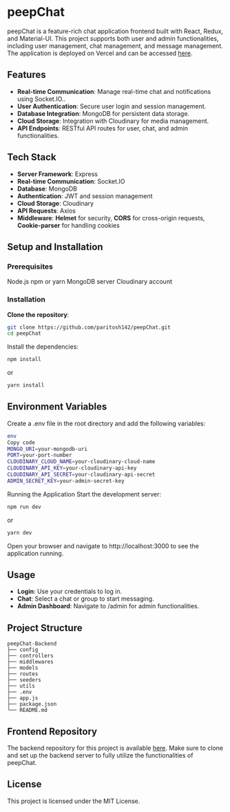 # peepChat

peepChat is a feature-rich chat application frontend built with React, Redux, and Material-UI. This project supports both user and admin functionalities, including user management, chat management, and message management. The application is deployed on Vercel and can be accessed [here](https://peepchat.vercel.app/).

## Features
- **Real-time Communication**: Manage real-time chat and notifications using Socket.IO..
- **User Authentication**: Secure user login and session management.
- **Database Integration**: MongoDB for persistent data storage.
- **Cloud Storage**: Integration with Cloudinary for media management.
- **API Endpoints**: RESTful API routes for user, chat, and admin functionalities.
## Tech Stack
- **Server Framework**: Express
- **Real-time Communication**: Socket.IO
- **Database**: MongoDB
- **Authentication**: JWT and session management
- **Cloud Storage**: Cloudinary
- **API Requests**: Axios
- **Middleware**: **Helmet** for security, **CORS** for cross-origin requests, **Cookie-parser** for handling cookies
## Setup and Installation
### Prerequisites
Node.js
npm or yarn
MongoDB server
Cloudinary account
### Installation
**Clone the repository**:

```bash 
git clone https://github.com/paritosh142/peepChat.git
cd peepChat
```
Install the dependencies:

```bash
npm install
```
or

```bash
yarn install
```

## Environment Variables
Create a .env file in the root directory and add the following variables:
```bash
env
Copy code
MONGO_URI=your-mongodb-uri
PORT=your-port-number
CLOUDINARY_CLOUD_NAME=your-cloudinary-cloud-name
CLOUDINARY_API_KEY=your-cloudinary-api-key
CLOUDINARY_API_SECRET=your-cloudinary-api-secret
ADMIN_SECRET_KEY=your-admin-secret-key
```

Running the Application
Start the development server:

```bash
npm run dev
```
or

```bash
yarn dev
```
Open your browser and navigate to http://localhost:3000 to see the application running.

## Usage
- **Login**: Use your credentials to log in.
- **Chat**: Select a chat or group to start messaging.
- **Admin Dashboard**: Navigate to /admin for admin functionalities.
## Project Structure
```arduino
peepChat-Backend
├── config
├── controllers
├── middlewares
├── models
├── routes
├── seeders
├── utils
├── .env
├── app.js
├── package.json
└── README.md
```

## Frontend Repository
The backend repository for this project is available [here](https://github.com/paritosh142/peepChat-Backend.git). Make sure to clone and set up the backend server to fully utilize the functionalities of peepChat.
## License
This project is licensed under the MIT License.
